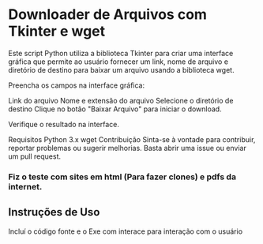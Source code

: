 # Downloader de Arquivos com Tkinter e wget

Este script Python utiliza a biblioteca Tkinter para criar uma interface gráfica que permite ao usuário fornecer um link, nome de arquivo e diretório de destino para baixar um arquivo usando a biblioteca wget.

Preencha os campos na interface gráfica:

Link do arquivo
Nome e extensão do arquivo
Selecione o diretório de destino
Clique no botão "Baixar Arquivo" para iniciar o download.

Verifique o resultado na interface.

Requisitos
Python 3.x
wget
Contribuição
Sinta-se à vontade para contribuir, reportar problemas ou sugerir melhorias. Basta abrir uma issue ou enviar um pull request.


### Fiz o teste com sites em html (Para fazer clones) e pdfs da internet.

## Instruções de Uso

Incluí o código fonte e o Exe com interace para interação com o usuário

